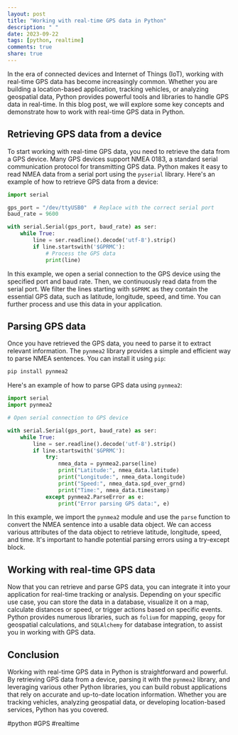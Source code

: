 ```yaml
---
layout: post
title: "Working with real-time GPS data in Python"
description: " "
date: 2023-09-22
tags: [python, realtime]
comments: true
share: true
---
```


In the era of connected devices and Internet of Things (IoT), working with real-time GPS data has become increasingly common. Whether you are building a location-based application, tracking vehicles, or analyzing geospatial data, Python provides powerful tools and libraries to handle GPS data in real-time. In this blog post, we will explore some key concepts and demonstrate how to work with real-time GPS data in Python.

## Retrieving GPS data from a device

To start working with real-time GPS data, you need to retrieve the data from a GPS device. Many GPS devices support NMEA 0183, a standard serial communication protocol for transmitting GPS data. Python makes it easy to read NMEA data from a serial port using the `pyserial` library. Here's an example of how to retrieve GPS data from a device:

```python
import serial

gps_port = "/dev/ttyUSB0"  # Replace with the correct serial port
baud_rate = 9600

with serial.Serial(gps_port, baud_rate) as ser:
    while True:
        line = ser.readline().decode('utf-8').strip()
        if line.startswith('$GPRMC'):
            # Process the GPS data
            print(line)
```

In this example, we open a serial connection to the GPS device using the specified port and baud rate. Then, we continuously read data from the serial port. We filter the lines starting with `$GPRMC` as they contain the essential GPS data, such as latitude, longitude, speed, and time. You can further process and use this data in your application.

## Parsing GPS data

Once you have retrieved the GPS data, you need to parse it to extract relevant information. The `pynmea2` library provides a simple and efficient way to parse NMEA sentences. You can install it using `pip`:

```sh
pip install pynmea2
```

Here's an example of how to parse GPS data using `pynmea2`:

```python
import serial
import pynmea2

# Open serial connection to GPS device

with serial.Serial(gps_port, baud_rate) as ser:
    while True:
        line = ser.readline().decode('utf-8').strip()
        if line.startswith('$GPRMC'):
            try:
                nmea_data = pynmea2.parse(line)
                print("Latitude:", nmea_data.latitude)
                print("Longitude:", nmea_data.longitude)
                print("Speed:", nmea_data.spd_over_grnd)
                print("Time:", nmea_data.timestamp)
            except pynmea2.ParseError as e:
                print("Error parsing GPS data:", e)
```

In this example, we import the `pynmea2` module and use the `parse` function to convert the NMEA sentence into a usable data object. We can access various attributes of the data object to retrieve latitude, longitude, speed, and time. It's important to handle potential parsing errors using a try-except block.

## Working with real-time GPS data

Now that you can retrieve and parse GPS data, you can integrate it into your application for real-time tracking or analysis. Depending on your specific use case, you can store the data in a database, visualize it on a map, calculate distances or speed, or trigger actions based on specific events. Python provides numerous libraries, such as `folium` for mapping, `geopy` for geospatial calculations, and `SQLAlchemy` for database integration, to assist you in working with GPS data.

## Conclusion

Working with real-time GPS data in Python is straightforward and powerful. By retrieving GPS data from a device, parsing it with the `pynmea2` library, and leveraging various other Python libraries, you can build robust applications that rely on accurate and up-to-date location information. Whether you are tracking vehicles, analyzing geospatial data, or developing location-based services, Python has you covered.

#python #GPS #realtime